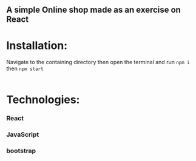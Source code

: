 ## A simple Online shop made as an exercise on React

# Installation:
 Navigate to the containing directory then open the terminal and run `npm i` then `npm start` 
<br><br>
# Technologies:
### React
### JavaScript
### bootstrap
<br>
